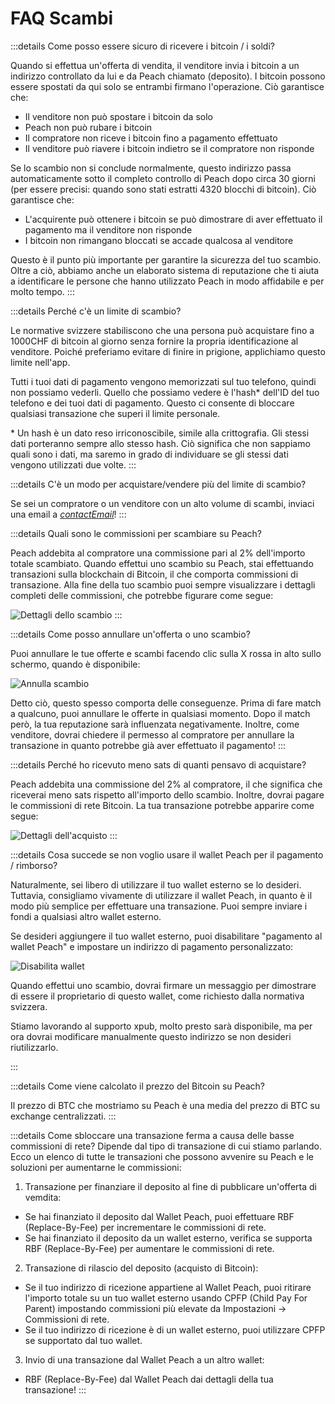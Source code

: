 # FAQ Scambi

:::details Come posso essere sicuro di ricevere i bitcoin / i soldi?

Quando si effettua un'offerta di vendita, il venditore invia i bitcoin a un indirizzo controllato da lui e da Peach chiamato (deposito). I bitcoin possono essere spostati da qui solo se entrambi firmano l'operazione. Ciò garantisce che:

- Il venditore non può spostare i bitcoin da solo
- Peach non può rubare i bitcoin
- Il compratore non riceve i bitcoin fino a pagamento effettuato
- Il venditore può riavere i bitcoin indietro se il compratore non risponde

Se lo scambio non si conclude normalmente, questo indirizzo passa automaticamente sotto il completo controllo di Peach dopo circa 30 giorni (per essere precisi: quando sono stati estratti 4320 blocchi di bitcoin). Ciò garantisce che:

- L'acquirente può ottenere i bitcoin se può dimostrare di aver effettuato il pagamento ma il venditore non risponde
- I bitcoin non rimangano bloccati se accade qualcosa al venditore

Questo è il punto più importante per garantire la sicurezza del tuo scambio. Oltre a ciò, abbiamo anche un elaborato sistema di reputazione che ti aiuta a identificare le persone che hanno utilizzato Peach in modo affidabile e per molto tempo.
:::

:::details Perché c'è un limite di scambio?

Le normative svizzere stabiliscono che una persona può acquistare fino a 1000CHF di bitcoin al giorno senza fornire la propria identificazione al venditore. Poiché preferiamo evitare di finire in prigione, applichiamo questo limite nell'app.

Tutti i tuoi dati di pagamento vengono memorizzati sul tuo telefono, quindi non possiamo vederli. Quello che possiamo vedere è l'hash\* dell'ID del tuo telefono e dei tuoi dati di pagamento. Questo ci consente di bloccare qualsiasi transazione che superi il limite personale.

\* Un hash è un dato reso irriconoscibile, simile alla crittografia. Gli stessi dati porteranno sempre allo stesso hash. Ciò significa che non sappiamo quali sono i dati, ma saremo in grado di individuare se gli stessi dati vengono utilizzati due volte.
:::

:::details C'è un modo per acquistare/vendere più del limite di scambio?

Se sei un compratore o un venditore con un alto volume di scambi, inviaci una email a [$contactEmail$](mailto:$contactEmail$)!
:::

:::details Quali sono le commissioni per scambiare su Peach?

Peach addebita al compratore una commissione pari al 2% dell'importo totale scambiato. Quando effettui uno scambio su Peach, stai effettuando transazioni sulla blockchain di Bitcoin, il che comporta commissioni di transazione. Alla fine della tuo scambio puoi sempre visualizzare i dettagli completi delle commissioni, che potrebbe figurare come segue:

![Dettagli dello scambio](/img/faq/trading/TradeBreakdowns.png)
:::

:::details Come posso annullare un'offerta o uno scambio?

Puoi annullare le tue offerte e scambi facendo clic sulla X rossa in alto sullo schermo, quando è disponibile:

![Annulla scambio](/img/faq/trading/cancel.png)

Detto ciò, questo spesso comporta delle conseguenze. Prima di fare match a qualcuno, puoi annullare le offerte in qualsiasi momento. Dopo il match però, la tua reputazione sarà influenzata negativamente. Inoltre, come venditore, dovrai chiedere il permesso al compratore per annullare la transazione in quanto potrebbe già aver effettuato il pagamento!
:::

:::details Perché ho ricevuto meno sats di quanti pensavo di acquistare?

Peach addebita una commissione del 2% al compratore, il che significa che riceverai meno sats rispetto all'importo dello scambio. Inoltre, dovrai pagare le commissioni di rete Bitcoin. La tua transazione potrebbe apparire come segue:

![Dettagli dell'acquisto](/img/faq/trading/TradeBreakdownBuy.png)
:::

:::details Cosa succede se non voglio usare il wallet Peach per il pagamento / rimborso?

Naturalmente, sei libero di utilizzare il tuo wallet esterno se lo desideri. Tuttavia, consigliamo vivamente di utilizzare il wallet Peach, in quanto è il modo più semplice per effettuare una transazione. Puoi sempre inviare i fondi a qualsiasi altro wallet esterno.

Se desideri aggiungere il tuo wallet esterno, puoi disabilitare "pagamento al wallet Peach" e impostare un indirizzo di pagamento personalizzato:

![Disabilita wallet](/img/faq/trading/disablewallet.png)

Quando effettui uno scambio, dovrai firmare un messaggio per dimostrare di essere il proprietario di questo wallet, come richiesto dalla normativa svizzera.

Stiamo lavorando al supporto xpub, molto presto sarà disponibile, ma per ora dovrai modificare manualmente questo indirizzo se non desideri riutilizzarlo.

:::

:::details Come viene calcolato il prezzo del Bitcoin su Peach?

Il prezzo di BTC che mostriamo su Peach è una media del prezzo di BTC su exchange centralizzati.
:::

:::details Come sbloccare una transazione ferma a causa delle basse commissioni di rete?
Dipende dal tipo di transazione di cui stiamo parlando. Ecco un elenco di tutte le transazioni che possono avvenire su Peach e le soluzioni per aumentarne le commissioni:

1. Transazione per finanziare il deposito al fine di pubblicare un'offerta di vemdita:
- Se hai finanziato il deposito dal Wallet Peach, puoi effettuare RBF (Replace-By-Fee) per incrementare le commissioni di rete.
- Se hai finanziato il deposito da un wallet esterno, verifica se supporta RBF (Replace-By-Fee) per aumentare le commissioni di rete.

2. Transazione di rilascio del deposito (acquisto di Bitcoin):
- Se il tuo indirizzo di ricezione appartiene al Wallet Peach, puoi ritirare l'importo totale su un tuo wallet esterno usando CPFP (Child Pay For Parent) impostando commissioni più elevate da Impostazioni → Commissioni di rete.
- Se il tuo indirizzo di ricezione è di un wallet esterno, puoi utilizzare CPFP se supportato dal tuo wallet.

3. Invio di una transazione dal Wallet Peach a un altro wallet:
- RBF (Replace-By-Fee) dal Wallet Peach dai dettagli della tua transazione!
:::
